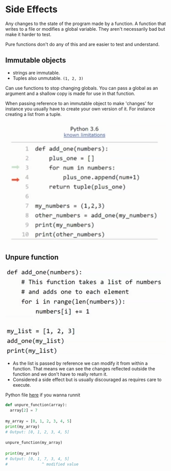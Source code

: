 # Side Effects

Any changes to the state of the program made by a function. A function that writes to a file or modifies a global variable. They aren't necessarily bad but make it harder to test.

Pure functions don't do any of this and are easier to test and understand.

## Immutable objects

- strings are immutable.
- Tuples also unmutable.
`(1, 2, 3)`

Can use functions to stop changing globals. You can pass a global as an argument and a shallow copy is made for use in that function.

When passing reference to an immutable object to make 'changes' for instance you usually have to create your own version of it. For instance creating a list from a tuple.

![Tuples and its shallow copies](image-6.png)

## Unpure function

![unpure function using lists](image-7.png)

- As the list is passed by reference we can modify it from within a function. That means we can see the changes reflected outside the function and we don't have to really return it.
- Considered a side effect but is usually discouraged as requires care to execute.

Python file [here](/algorithms/week3/python_/unpure.py) if you wanna runnit

```py
def unpure_function(array):
  array[2] = 7

my_array = [0, 1, 2, 3, 4, 5]
print(my_array)
# Output: [0, 1, 2, 3, 4, 5]

unpure_function(my_array)

print(my_array)
# Output: [0, 1, 7, 3, 4, 5]
#               ^ modified value
```